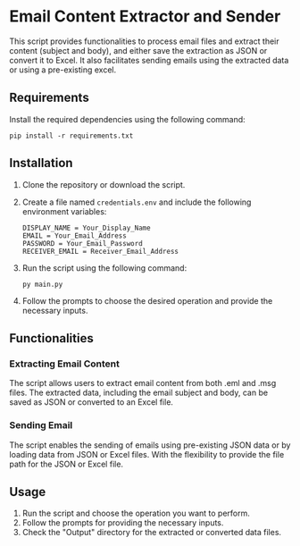 # Email Content Extractor and Sender

This script provides functionalities to process email files and extract their content (subject and body), and either save the extraction as JSON or convert it to Excel. It also facilitates sending emails using the extracted data or using a pre-existing excel.

## Requirements

Install the required dependencies using the following command:

```
pip install -r requirements.txt
```


## Installation

1. Clone the repository or download the script.

2. Create a file named `credentials.env` and include the following environment variables:

    ```
    DISPLAY_NAME = Your_Display_Name
    EMAIL = Your_Email_Address
    PASSWORD = Your_Email_Password
    RECEIVER_EMAIL = Receiver_Email_Address
    ```
    
3. Run the script using the following command:

    ```
    py main.py
    ```

4. Follow the prompts to choose the desired operation and provide the necessary inputs.

## Functionalities

### Extracting Email Content

The script allows users to extract email content from both .eml and .msg files. The extracted data, including the email subject and body, can be saved as JSON or converted to an Excel file.

### Sending Email

The script enables the sending of emails using pre-existing JSON data or by loading data from JSON or Excel files. With the flexibility to provide the file path for the JSON or Excel file.

## Usage

1. Run the script and choose the operation you want to perform.
2. Follow the prompts for providing the necessary inputs.
3. Check the "Output" directory for the extracted or converted data files.
